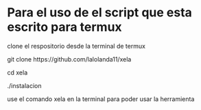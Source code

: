 # Para el uso de el script que esta escrito para termux

<p>clone el respositorio desde la terminal de termux</p>
<p>git clone https://github.com/lalolanda11/xela</p>
<p>cd xela</p>
<p>./instalacion</p>
<p>use el comando xela en la terminal para poder usar la herramienta</p>
